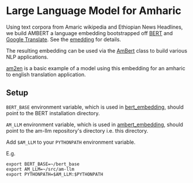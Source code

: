 # Large Language Model for Amharic

Using text corpora from Amaric wikipedia and Ethiopian News Headlines,
we build AMBERT a language embedding bootstrapped off
[BERT](https://github.com/google-research/bert) and [Google
Translate](https://cloud.google.com/python/docs/reference/translate/latest/client). See
the [emedding](embedding/README.md) for details.

The resulting embedding can be used via the
[AmBert](embedding/ambert_embedding.py) class to build various NLP
applications.

[am2en](models/am2en.py) is a basic example of a model using this
embedding for an amharic to english translation application.

## Setup

`BERT_BASE` environment variable, which is used in
[bert_embedding](embedding/bert_embedding.py), should point to the BERT installation directory.

`AM_LLM` environment variable, which is used in [ambert_embedding](embedding/ambert_embedding.py),
should point to the am-llm repository's directory i.e. this directory.

Add `$AM_LLM` to your `PYTHONPATH` environment variable.

E.g.
```
export BERT_BASE=~/bert_base
export AM_LLM=~/src/am-llm
export PYTHONPATH=$AM_LLM:$PYTHONPATH
```